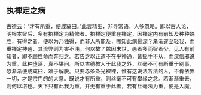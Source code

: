 ##  执禅定之病

古德云：“才有所重，便成窠臼。”此言精细，非寻常语，人多忽略。即以古人论，明根本智后，多有执禅定为精修者。执禅定便重在禅定，因禅定内有前知及种种殊胜，有得之者，便以为乃独得，而非人所能及，哪知此病最深？渐渐遂至轻我，而重禅定神通，其流弊则为害不浅。何以故？兹因末世，愚者多而智者少，见人有前知者，即不顾性命而奔归之。若告之以正道不在乎神通，皆摇手不从，而深信邪说为重。此种堕落，真不堪问。所以古德教人于此我之外，丝毫不可有所重于别事，恐渐渐便成窠臼，难于解脱。只要赤条条光裸裸，惟有这说法听法的人，不肯依靠一切，才是宗门的的大意。既说才有所重，则丝毫不可有攀缘之念。若渐渐重去，则何以堪也。天下只有此我为重，并无有重于此者，若有丝毫法为重，便是入魔。
